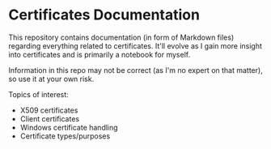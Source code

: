 # Certificates Documentation
This repository contains documentation (in form of Markdown files) regarding everything related to certificates. It'll evolve as I gain more insight into certificates and is primarily a notebook for myself.

Information in this repo may not be correct (as I'm no expert on that matter), so use it at your own risk.

Topics of interest:
* X509 certificates
* Client certificates
* Windows certificate handling
* Certificate types/purposes
